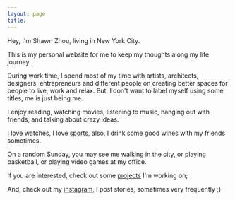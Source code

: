 ```yaml
---
layout: page
title:
---
```

Hey, I'm Shawn Zhou, living in New York City.

This is my personal website for me to keep my thoughts along my life journey.

During work time, I spend most of my time with artists, architects, designers, entrepreneurs and different people on creating better spaces for people to live, work and relax. But, I don't want to label myself using some titles, me is just being me.

I enjoy reading, watching movies, listening to music, hanging out with friends, and talking about crazy ideas. 

I love watches, I love [sports](https://www.shawnyzhou.com/sports), also, I drink some good wines with my friends sometimes. 

On a random Sunday, you may see me walking in the city, or playing basketball, or playing video games at my office.

If you are interested, check out some [projects](https://shawnyzhou.com/projects) I'm working on;

And, check out my [instagram](https://instagram.com/shawnyzhou), I post stories, sometimes very frequently ;)